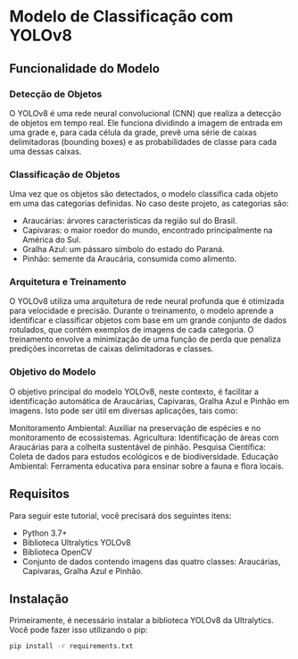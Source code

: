 # Modelo de Classificação com YOLOv8

## Funcionalidade do Modelo
### Detecção de Objetos
O YOLOv8  é uma rede neural convolucional (CNN) que realiza a detecção de objetos em tempo real. Ele funciona dividindo a imagem de entrada em uma grade e, para cada célula da grade, prevê uma série de caixas delimitadoras (bounding boxes) e as probabilidades de classe para cada uma dessas caixas.

### Classificação de Objetos
Uma vez que os objetos são detectados, o modelo classifica cada objeto em uma das categorias definidas. No caso deste projeto, as categorias são:

* Araucárias: árvores características da região sul do Brasil.
* Capivaras: o maior roedor do mundo, encontrado principalmente na América do Sul.
* Gralha Azul: um pássaro símbolo do estado do Paraná.
* Pinhão: semente da Araucária, consumida como alimento.

### Arquitetura e Treinamento
O YOLOv8 utiliza uma arquitetura de rede neural profunda que é otimizada para velocidade e precisão. Durante o treinamento, o modelo aprende a identificar e classificar objetos com base em um grande conjunto de dados rotulados, que contém exemplos de imagens de cada categoria. O treinamento envolve a minimização de uma função de perda que penaliza predições incorretas de caixas delimitadoras e classes.

### Objetivo do Modelo
O objetivo principal do modelo YOLOv8, neste contexto, é facilitar a identificação automática de Araucárias, Capivaras, Gralha Azul e Pinhão em imagens. Isto pode ser útil em diversas aplicações, tais como:

Monitoramento Ambiental: Auxiliar na preservação de espécies e no monitoramento de ecossistemas.
Agricultura: Identificação de áreas com Araucárias para a colheita sustentável de pinhão.
Pesquisa Científica: Coleta de dados para estudos ecológicos e de biodiversidade.
Educação Ambiental: Ferramenta educativa para ensinar sobre a fauna e flora locais.

## Requisitos
Para seguir este tutorial, você precisará dos seguintes itens:
- Python 3.7+
- Biblioteca Ultralytics YOLOv8
- Biblioteca OpenCV
- Conjunto de dados contendo imagens das quatro classes: Araucárias, Capivaras, Gralha Azul e Pinhão.

## Instalação
Primeiramente, é necessário instalar a biblioteca YOLOv8 da Ultralytics. Você pode fazer isso utilizando o pip:

```bash
pip install -r requirements.txt

